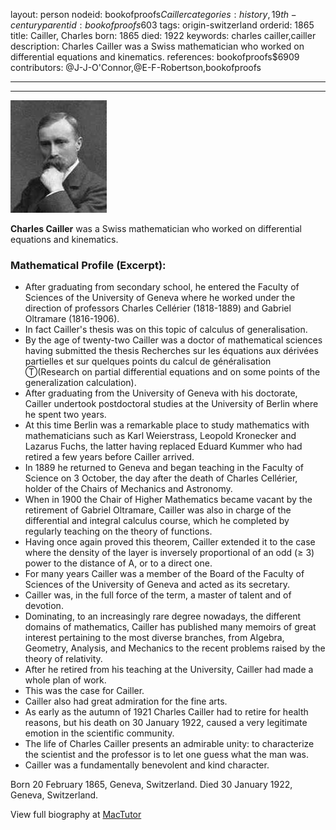 layout: person
nodeid: bookofproofs$Cailler
categories: history,19th-century
parentid: bookofproofs$603
tags: origin-switzerland
orderid: 1865
title: Cailler, Charles
born: 1865
died: 1922
keywords: charles cailler,cailler
description: Charles Cailler was a Swiss mathematician who worked on differential equations and kinematics.
references: bookofproofs$6909
contributors: @J-J-O'Connor,@E-F-Robertson,bookofproofs

---



---

![Cailler.jpg](https://github.com/bookofproofs/bookofproofs.github.io/blob/main/_sources/_assets/images/portraits/Cailler.jpg?raw=true)

**Charles Cailler** was a Swiss mathematician who worked on differential equations and kinematics.

### Mathematical Profile (Excerpt):
* After graduating from secondary school, he entered the Faculty of Sciences of the University of Geneva where he worked under the direction of professors Charles Cellérier (1818-1889) and Gabriel Oltramare (1816-1906).
* In fact Cailler's thesis was on this topic of calculus of generalisation.
* By the age of twenty-two Cailler was a doctor of mathematical sciences having submitted the thesis Recherches sur les équations aux dérivées partielles et sur quelques points du calcul de généralisation Ⓣ(Research on partial differential equations and on some points of the generalization calculation).
* After graduating from the University of Geneva with his doctorate, Cailler undertook postdoctoral studies at the University of Berlin where he spent two years.
* At this time Berlin was a remarkable place to study mathematics with mathematicians such as Karl Weierstrass, Leopold Kronecker and Lazarus Fuchs, the latter having replaced Eduard Kummer who had retired a few years before Cailler arrived.
* In 1889 he returned to Geneva and began teaching in the Faculty of Science on 3 October, the day after the death of Charles Cellérier, holder of the Chairs of Mechanics and Astronomy.
* When in 1900 the Chair of Higher Mathematics became vacant by the retirement of Gabriel Oltramare, Cailler was also in charge of the differential and integral calculus course, which he completed by regularly teaching on the theory of functions.
* Having once again proved this theorem, Cailler extended it to the case where the density of the layer is inversely proportional of an odd (≥ 3) power to the distance of A, or to a direct one.
* For many years Cailler was a member of the Board of the Faculty of Sciences of the University of Geneva and acted as its secretary.
* Cailler was, in the full force of the term, a master of talent and of devotion.
* Dominating, to an increasingly rare degree nowadays, the different domains of mathematics, Cailler has published many memoirs of great interest pertaining to the most diverse branches, from Algebra, Geometry, Analysis, and Mechanics to the recent problems raised by the theory of relativity.
* After he retired from his teaching at the University, Cailler had made a whole plan of work.
* This was the case for Cailler.
* Cailler also had great admiration for the fine arts.
* As early as the autumn of 1921 Charles Cailler had to retire for health reasons, but his death on 30 January 1922, caused a very legitimate emotion in the scientific community.
* The life of Charles Cailler presents an admirable unity: to characterize the scientist and the professor is to let one guess what the man was.
* Cailler was a fundamentally benevolent and kind character.

Born 20 February 1865, Geneva, Switzerland. Died 30 January 1922, Geneva, Switzerland.

View full biography at [MacTutor](https://mathshistory.st-andrews.ac.uk/Biographies/Cailler/)
